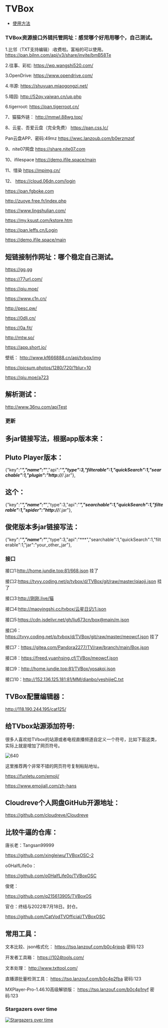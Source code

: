 

# TVBox

- [使用方法](./usage.md)

### TVBox资源接口外链托管网址：感觉哪个好用用哪个，自己测试。

1.比邻（TXT支持编辑）:收费啦。富裕的可以使用。
https://pan.bilnn.com/api/v3/share/invite/bmB58Te

2.往事、彩虹:
https://wp.wangshi520.com/

3.OpenDrive:
https://www.opendrive.com/

4.书源:
https://shuyuan.miaogongzi.net/

5.晴园:
http://52qy.vaiwan.cn/up.php

6.tigerroot:
https://pan.tigerroot.cn/

7、猫猫外链： 
http://mmwl.88wg.top/

8、云星、吾爱云盘（完全免费）
https://pan.css.lc/

Pan云盘APP、密码:49mz
https://wwc.lanzoub.com/b0erzmzqf 

9、nite07网盘
https://share.nite07.com

10、ifilespace
https://demo.ifile.space/main

11、惜染
https://mpimg.cn/

12、
https://cloud.06dn.com/login

https://pan.fgboke.com

http://zuoye.free.fr/index.php

https://www.lingshulian.com/

https://my.ksust.com/kstore.htm

https://pan.leffs.cn/Login

https://demo.ifile.space/main


## 短链接制作网址：哪个稳定自己测试。

https://gg.gg

https://77url.com/

https://qiu.moe/

https://www.c1n.cn/

http://pesc.pw/

https://0dlj.cn/

https://0a.fit/

http://mtw.so/

https://app.short.io/

壁纸：
http://www.kf666888.cn/api/tvbox/img

https://picsum.photos/1280/720/?blur=10

https://qiu.moe/a723


## 解析测试：

http://www.36nu.com/apiTest

### 更新

## 多jar链接写法，根据app版本来：

## Pluto Player版本：

{"key":"***","name":"***","api":"***","type":3,"filterable":1,"quickSearch":1,"searchable":1,"plugin":"http://****/*.jar"},

## 这个：

{"key":"***","name":"***","type":3,"api":"***","searchable":1,"quickSearch":1,"filterable":1,"spider":"http://****/*.jar"},

## 俊佬版本多jar链接写法：

{"key":"***","name":"***","type":3,"api":"***","searchable":1,"quickSearch":1,"filterable":1,"jar":"your_other_jar"},



### 接口

接口1:http://home.jundie.top:81/668.json 挂了

接口2:https://tvyy.coding.net/p/tvbox/d/TVBox/git/raw/master/qiaoji.json 挂了

接口3:http://刚刚.live/猫

接口4:http://maoyingshi.cc/tvbox/云星日记/1.json

接口5:https://cdn.jsdelivr.net/gh/liu673cn/box@main/m.json

接口6：https://tvyy.coding.net/p/tvbox/d/TVBox/git/raw/master/meowcf.json 挂了

接口7：https://gitea.com/Pandora2277/TV/raw/branch/main/Box.json

接口8：https://freed.yuanhsing.cf/TVBox/meowcf.json

接口9：http://home.jundie.top:81/TVBox/yosakoi.json

接口10：http://152.136.125.181:81/MM/dianbo/yeshijieC.txt

## TVBox配置编辑器：

http://118.190.244.195/cat125/

## 给TVbox站源添加符号:

很多人喜欢给TVbox的站源或者电视直播频道自定义一个符号，比如下面这类，实际上就是增加了网页符号。


![640](https://user-images.githubusercontent.com/102397160/181132511-1bfac13d-88bb-42ce-8d1a-94e253c8379d.png)

这里推荐两个非常不错的网页符号复制粘贴地址。

https://funletu.com/emoji/

https://www.emojiall.com/zh-hans

## Cloudreve个人网盘GitHub开源地址：

https://github.com/cloudreve/Cloudreve

## 比较牛逼的仓库：

唐长老：Tangsan99999 

https://github.com/xingleiwu/TVBoxOSC-2

o0HalfLife0o：

https://github.com/o0HalfLife0o/TVBoxOSC

俊佬：

https://github.com/q215613905/TVBoxOS

官仓：终结与2022年7月18日。封仓。

https://github.com/CatVodTVOfficial/TVBoxOSC

## 常用工具：

文本比较、json格式化：
https://tsq.lanzouf.com/b0c4rjpsb
密码:123

开发者工具箱：
https://1024tools.com/

文本处理：
http://www.txttool.com/

直播源批量检测工具：
https://tsq.lanzouf.com/b0c4p2fba
密码:123

MXPlayer-Pro-1.46.10高级解锁版：
https://tsq.lanzouf.com/b0c4p1nyf
密码:123


### Stargazers over time

[![Stargazers over time](https://starchart.cc/xlc520/MaoTV.svg)](https://starchart.cc/xlc520/MaoTV)

